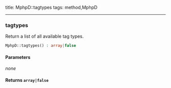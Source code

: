 title: MphpD::tagtypes
tags: method,MphpD

---

<div class="method">
<h3 class="method-name">tagtypes</h3>
<p>Return a list of all available tag types.</p>

```php
MphpD::tagtypes() : array|false
```

#### Parameters

*none*


#### Returns `array|false`




</div>